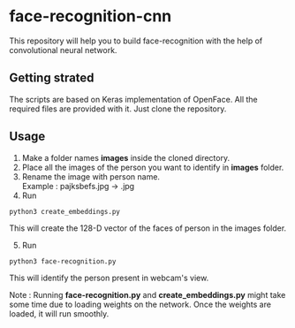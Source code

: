 # face-recognition-cnn
This repository will help you to build face-recognition with the help of convolutional neural network.

## Getting strated 
The scripts are based on Keras implementation of OpenFace. All the required files are provided with it. Just clone the repository.

## Usage

1. Make a folder names **images** inside the cloned directory.
2. Place all the images of the person you want to identify in **images** folder.
3. Rename the image with person name.   
      Example : pajksbefs.jpg -> <name of person in the image>.jpg
4. Run 
```
python3 create_embeddings.py
```
  This will create the 128-D vector of the faces of person in the images folder.

5. Run
```
python3 face-recognition.py
```
  This will identify the person present in webcam's view.
      
Note :
Running **face-recognition.py** and **create_embeddings.py** might take some time due to loading weights on the network. Once the weights are loaded, it will run smoothly.
